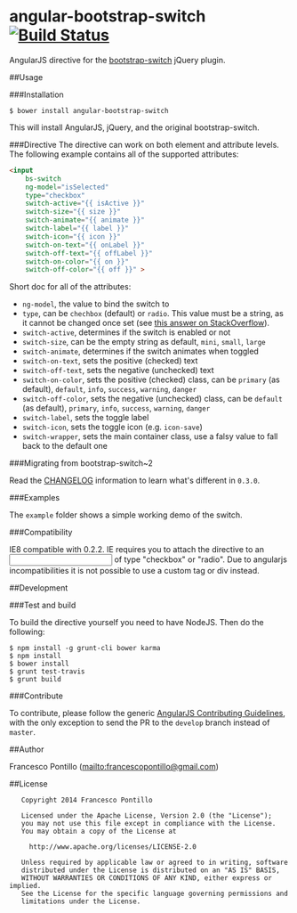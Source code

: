 angular-bootstrap-switch [![Build Status](https://travis-ci.org/frapontillo/angular-bootstrap-switch.png)](https://travis-ci.org/frapontillo/angular-bootstrap-switch)
========================

AngularJS directive for the [bootstrap-switch](https://github.com/nostalgiaz/bootstrap-switch) jQuery plugin.

##Usage

###Installation
```shell
$ bower install angular-bootstrap-switch
```

This will install AngularJS, jQuery, and the original bootstrap-switch.

###Directive
The directive can work on both element and attribute levels. The following example contains all of the supported attributes:

```html
<input
    bs-switch
    ng-model="isSelected"
    type="checkbox"
    switch-active="{{ isActive }}"
    switch-size="{{ size }}"
    switch-animate="{{ animate }}"
    switch-label="{{ label }}"
    switch-icon="{{ icon }}"
    switch-on-text="{{ onLabel }}"
    switch-off-text="{{ offLabel }}"
    switch-on-color="{{ on }}"
    switch-off-color="{{ off }}" >
```

Short doc for all of the attributes:

* `ng-model`, the value to bind the switch to
* `type`, can be `chechbox` (default) or `radio`. This value must be a string, as it cannot be changed once set (see [this answer on StackOverflow](http://stackoverflow.com/a/15155407/801065)).
* `switch-active`, determines if the switch is enabled or not
* `switch-size`, can be the empty string as default, `mini`, `small`, `large`
* `switch-animate`, determines if the switch animates when toggled
* `switch-on-text`, sets the positive (checked) text
* `switch-off-text`, sets the negative (unchecked) text
* `switch-on-color`, sets the positive (checked) class, can be `primary` (as default), `default`, `info`, `success`, `warning`, `danger`
* `switch-off-color`, sets the negative (unchecked) class, can be `default` (as default), `primary`, `info`, `success`, `warning`, `danger`
* `switch-label`, sets the toggle label
* `switch-icon`, sets the toggle icon (e.g. `icon-save`)
* `switch-wrapper`, sets the main container class, use a falsy value to fall back to the default one

###Migrating from bootstrap-switch~2

Read the [CHANGELOG](CHANGELOG.md#030-alpha1-2014-02-22) information to learn what's different in `0.3.0`.

###Examples

The `example` folder shows a simple working demo of the switch.

###Compatibility

IE8 compatible with 0.2.2. IE requires you to attach the directive to an <input> of type "checkbox" or "radio". Due to angularjs incompatibilities it is not possible to use a custom tag or div instead.

##Development

###Test and build

To build the directive yourself you need to have NodeJS. Then do the following:

```shell
$ npm install -g grunt-cli bower karma
$ npm install
$ bower install
$ grunt test-travis
$ grunt build
```

###Contribute

To contribute, please follow the generic [AngularJS Contributing Guidelines](https://github.com/angular/angular.js/blob/master/CONTRIBUTING.md), with the only exception to send the PR to the `develop` branch instead of `master`.

##Author

Francesco Pontillo (<mailto:francescopontillo@gmail.com>)

##License

```
   Copyright 2014 Francesco Pontillo

   Licensed under the Apache License, Version 2.0 (the "License");
   you may not use this file except in compliance with the License.
   You may obtain a copy of the License at

     http://www.apache.org/licenses/LICENSE-2.0

   Unless required by applicable law or agreed to in writing, software
   distributed under the License is distributed on an "AS IS" BASIS,
   WITHOUT WARRANTIES OR CONDITIONS OF ANY KIND, either express or implied.
   See the License for the specific language governing permissions and
   limitations under the License.

```
